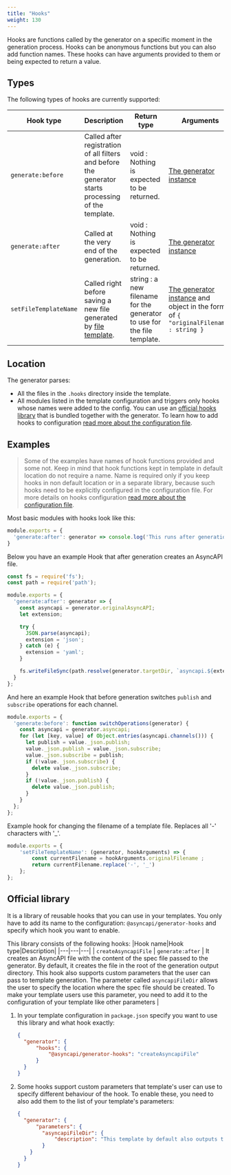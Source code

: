 ```yaml
---
title: "Hooks"
weight: 130
---
```


Hooks are functions called by the generator on a specific moment in the generation process. Hooks can be anonymous functions but you can also add function names. These hooks can have arguments provided to them or being expected to return a value.

## Types

The following types of hooks are currently supported:

|Hook type|Description| Return type | Arguments 
|---|---|---|---|
| `generate:before` | Called after registration of all filters and before the generator starts processing of the template. | void : Nothing is expected to be returned. | [The generator instance](https://github.com/asyncapi/generator/blob/master/docs/api.md)
| `generate:after` | Called at the very end of the generation. | void : Nothing is expected to be returned. | [The generator instance](https://github.com/asyncapi/generator/blob/master/docs/api.md)
| `setFileTemplateName ` | Called right before saving a new file generated by [file template](./file-templates.md). | string : a new filename for the generator to use for the file template. | [The generator instance](https://github.com/asyncapi/generator/blob/master/docs/api.md) and object in the form of `{ "originalFilename" : string }`

## Location

The generator parses:
- All the files in the `.hooks` directory inside the template.
- All modules listed in the template configuration and triggers only hooks whose names were added to the config. You can use an [official hooks library](#official-library) that is bundled together with the generator. To learn how to add hooks to configuration [read more about the configuration file](configuration-file).

## Examples

> Some of the examples have names of hook functions provided and some not. Keep in mind that hook functions kept in template in default location do not require a name. Name is required only if you keep hooks in non default location or in a separate library, because such hooks need to be explicitly configured in the configuration file. For more details on hooks configuration [read more about the configuration file](configuration-file).

Most basic modules with hooks look like this:
```js
module.exports = {
  'generate:after': generator => console.log('This runs after generation is complete')
}
```

Below you have an example Hook that after generation creates an AsyncAPI file.

```js
const fs = require('fs');
const path = require('path');

module.exports = {
  'generate:after': generator => {
    const asyncapi = generator.originalAsyncAPI;
    let extension;

    try {
      JSON.parse(asyncapi);
      extension = 'json';
    } catch (e) {
      extension = 'yaml';
    }

    fs.writeFileSync(path.resolve(generator.targetDir, `asyncapi.${extension}`), asyncapi);
  }
};
```
And here an example Hook that before generation switches `publish` and `subscribe` operations for each channel.

```js
module.exports = {
  'generate:before': function switchOperations(generator) {
    const asyncapi = generator.asyncapi;
    for (let [key, value] of Object.entries(asyncapi.channels())) {
      let publish = value._json.publish;
      value._json.publish = value._json.subscribe;
      value._json.subscribe = publish;
      if (!value._json.subscribe) {
        delete value._json.subscribe;
      }
      if (!value._json.publish) {
        delete value._json.publish;
      }
    }
  };
};
```

Example hook for changing the filename of a template file. Replaces all '-' characters with '_'.
```js
module.exports = {
	'setFileTemplateName': (generator, hookArguments) => {
		const currentFilename = hookArguments.originalFilename ;
		return currentFilename.replace('-', '_')
	};
};
```

## Official library

It is a library of reusable hooks that you can use in your templates. You only have to add its name to the configuration: `@asyncapi/generator-hooks` and specify which hook you want to enable.

This library consists of the following hooks:
|Hook name|Hook type|Description|
|---|---|---|
| `createAsyncapiFile` | `generate:after` | It creates an AsyncAPI file with the content of the spec file passed to the generator. By default, it creates the file in the root of the generation output directory. This hook also supports custom parameters that the user can pass to template generation. The parameter called `asyncapiFileDir` allows the user to specify the location where the spec file should be created. To make your template users use this parameter, you need to add it to the configuration of your template like other parameters |

1. In your template configuration in `package.json` specify you want to use this library and what hook exactly:
    ```json
    {
      "generator": {
          "hooks": {
              "@asyncapi/generator-hooks": "createAsyncapiFile"
          }
      }
    }
    ```
1. Some hooks support custom parameters that template's user can use to specify different behaviour of the hook. To enable these, you need to also add them to the list of your template's parameters:
    ```json
    {
      "generator": {
          "parameters": {
            "asyncapiFileDir": {
                "description": "This template by default also outputs the AsyncAPI document that was passed as input. You can specify with this parameter what should be the location of this AsyncAPI document, relative to specified template output."
            }
        }
      }
    }
    ```